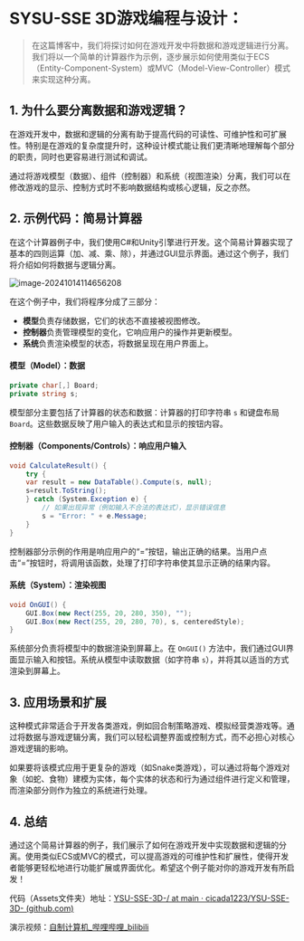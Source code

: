 # SYSU-SSE 3D游戏编程与设计：

> 在这篇博客中，我们将探讨如何在游戏开发中将数据和游戏逻辑进行分离。我们将以一个简单的计算器作为示例，逐步展示如何使用类似于ECS（Entity-Component-System）或MVC（Model-View-Controller）模式来实现这种分离。

## 1. 为什么要分离数据和游戏逻辑？

在游戏开发中，数据和逻辑的分离有助于提高代码的可读性、可维护性和可扩展性。特别是在游戏的复杂度提升时，这种设计模式能让我们更清晰地理解每个部分的职责，同时也更容易进行测试和调试。

通过将游戏模型（数据）、组件（控制器）和系统（视图渲染）分离，我们可以在修改游戏的显示、控制方式时不影响数据结构或核心逻辑，反之亦然。

## 2. 示例代码：简易计算器

在这个计算器例子中，我们使用C#和Unity引擎进行开发。这个简易计算器实现了基本的四则运算（加、减、乘、除），并通过GUI显示界面。通过这个例子，我们将介绍如何将数据与逻辑分离。

![image-20241014114656208](../../../AppData/Roaming/Typora/typora-user-images/image-20241014114656208.png)

在这个例子中，我们将程序分成了三部分：

- **模型**负责存储数据，它们的状态不直接被视图修改。
- **控制器**负责管理模型的变化，它响应用户的操作并更新模型。
- **系统**负责渲染模型的状态，将数据呈现在用户界面上。

####  模型（Model）：数据

```csharp
private char[,] Board;
private string s;
```

模型部分主要包括了计算器的状态和数据：计算器的打印字符串 `s` 和键盘布局 `Board`。这些数据反映了用户输入的表达式和显示的按钮内容。

#### 控制器（Components/Controls）：响应用户输入

```csharp
void CalculateResult() {
    try {
    var result = new DataTable().Compute(s, null);
    s=result.ToString();
    } catch (System.Exception e) {
        // 如果出现异常（例如输入不合法的表达式），显示错误信息
        s = "Error: " + e.Message;
    }
}
```

控制器部分示例的作用是响应用户的“=”按钮，输出正确的结果。当用户点击“=”按钮时，将调用该函数，处理了打印字符串使其显示正确的结果内容。

#### 系统（System）：渲染视图

```csharp
void OnGUI() {
    GUI.Box(new Rect(255, 20, 280, 350), "");
    GUI.Box(new Rect(255, 20, 280, 70), s, centeredStyle);
}
```

系统部分负责将模型中的数据渲染到屏幕上。在 `OnGUI()` 方法中，我们通过GUI界面显示输入和按钮。系统从模型中读取数据（如字符串 `s`），并将其以适当的方式渲染到屏幕上。



## 3. 应用场景和扩展

这种模式非常适合于开发各类游戏，例如回合制策略游戏、模拟经营类游戏等。通过将数据与游戏逻辑分离，我们可以轻松调整界面或控制方式，而不必担心对核心游戏逻辑的影响。

如果要将该模式应用于更复杂的游戏（如Snake类游戏），可以通过将每个游戏对象（如蛇、食物）建模为实体，每个实体的状态和行为通过组件进行定义和管理，而渲染部分则作为独立的系统进行处理。

## 4. 总结

通过这个简易计算器的例子，我们展示了如何在游戏开发中实现数据和逻辑的分离。使用类似ECS或MVC的模式，可以提高游戏的可维护性和扩展性，使得开发者能够更轻松地进行功能扩展或界面优化。希望这个例子能对你的游戏开发有所启发！

代码（Assets文件夹）地址：[YSU-SSE-3D-/ at main · cicada1223/YSU-SSE-3D- (github.com)](https://github.com/cicada1223/YSU-SSE-3D-/tree/main)

演示视频：[自制计算机_哔哩哔哩_bilibili](https://www.bilibili.com/video/BV12RmGY6Ege/?spm_id_from=333.999.0.0&vd_source=b5e5b58df5584430b5f5e1c8be8669a6)
